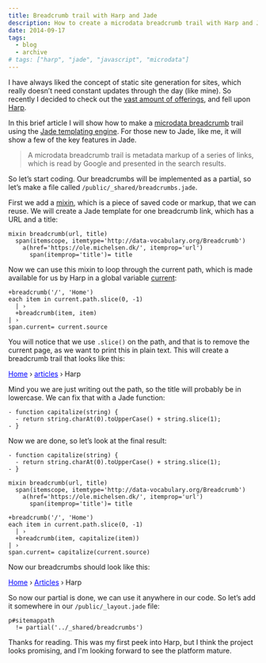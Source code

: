 ```yaml
---
title: Breadcrumb trail with Harp and Jade
description: How to create a microdata breadcrumb trail with Harp and Jade using the current page navigation path.
date: 2014-09-17
tags:
  - blog
  - archive
# tags: ["harp", "jade", "javascript", "microdata"]
---
```


I have always liked the concept of static site generation for sites, which really doesn’t need constant updates through the day (like mine). So recently I decided to check out the [vast amount of offerings](https://www.staticgen.com/), and fell upon [Harp](http://harpjs.com/).

In this brief article I will show how to make a [microdata breadcrumb](https://support.google.com/webmasters/answer/185417) trail using the [Jade templating engine](https://jade-lang.com/). For those new to Jade, like me, it will show a few of the key features in Jade.

<!-- more-->

> A microdata breadcrumb trail is metadata markup of a series of links, which is read by Google and presented in the search results.

So let’s start coding. Our breadcrumbs will be implemented as a partial, so let’s make a file called `/public/_shared/breadcrumbs.jade`.

First we add a [mixin](https://jade-lang.com/reference/mixins/), which is a piece of saved code or markup, that we can reuse. We will create a Jade template for one breadcrumb link, which has a URL and a title:

```pug
mixin breadcrumb(url, title)
  span(itemscope, itemtype='http://data-vocabulary.org/Breadcrumb')
    a(href='https://ole.michelsen.dk/', itemprop='url')
      span(itemprop='title')= title
```

Now we can use this mixin to loop through the current path, which is made available for us by Harp in a global variable [current](http://harpjs.com/docs/development/current):

```pug
+breadcrumb('/', 'Home')
each item in current.path.slice(0, -1)
  | › 
  +breadcrumb(item, item)
| › 
span.current= current.source
```

You will notice that we use `.slice()` on the path, and that is to remove the current page, as we want to print this in plain text. This will create a breadcrumb trail that looks like this:

<p class="indent">
  <span style="color: #00f; text-decoration: underline;">Home</span> › <span style="color: #00f; text-decoration: underline;">articles</span> › Harp
</p>

Mind you we are just writing out the path, so the title will probably be in lowercase. We can fix that with a Jade function:

```pug
- function capitalize(string) {
  - return string.charAt(0).toUpperCase() + string.slice(1);
- }
```

Now we are done, so let’s look at the final result:

```pug
- function capitalize(string) {
  - return string.charAt(0).toUpperCase() + string.slice(1);
- }

mixin breadcrumb(url, title)
  span(itemscope, itemtype='http://data-vocabulary.org/Breadcrumb')
    a(href='https://ole.michelsen.dk/', itemprop='url')
      span(itemprop='title')= title

+breadcrumb('/', 'Home')
each item in current.path.slice(0, -1)
  | › 
  +breadcrumb(item, capitalize(item))
| › 
span.current= capitalize(current.source)
```

Now our breadcrumbs should look like this:

<p class="indent">
  <span style="color: #00f; text-decoration: underline;">Home</span> › <span style="color: #00f; text-decoration: underline;">Articles</span> › Harp
</p>

So now our partial is done, we can use it anywhere in our code. So let’s add it somewhere in our `/public/_layout.jade` file:

```pug
p#sitemappath
  != partial('../_shared/breadcrumbs')
```

Thanks for reading. This was my first peek into Harp, but I think the project looks promising, and I'm looking forward to see the platform mature.
